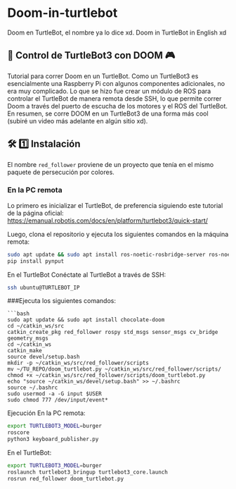 # Doom-in-turtlebot
Doom en TurtleBot, el nombre ya lo dice xd. Doom in TurtleBot in English xd

## 🚀 Control de TurtleBot3 con DOOM 🎮  

Tutorial para correr Doom en un TurtleBot. Como un TurtleBot3 es esencialmente una Raspberry Pi con algunos componentes adicionales, no era muy complicado. Lo que se hizo fue crear un módulo de ROS para controlar el TurtleBot de manera remota desde SSH, lo que permite correr Doom a través del puerto de escucha de los motores y el ROS del TurtleBot. En resumen, se corre DOOM en un TurtleBot3 de una forma más cool (subiré un video más adelante en algún sitio xd).  

## 🛠 **1️⃣ Instalación**  
El nombre `red_follower` proviene de un proyecto que tenía en el mismo paquete de persecución por colores.

### **En la PC remota**  
Lo primero es inicializar el TurtleBot, de preferencia siguiendo este tutorial de la página oficial:  
https://emanual.robotis.com/docs/en/platform/turtlebot3/quick-start/

Luego, clona el repositorio y ejecuta los siguientes comandos en la máquina remota:
```bash
sudo apt update && sudo apt install ros-noetic-rosbridge-server ros-noetic-joy
pip install pynput
```
En el TurtleBot
Conéctate al TurtleBot a través de SSH:
```bash
ssh ubuntu@TURTLEBOT_IP
```
###Ejecuta los siguientes comandos:
```
```bash
sudo apt update && sudo apt install chocolate-doom
cd ~/catkin_ws/src
catkin_create_pkg red_follower rospy std_msgs sensor_msgs cv_bridge geometry_msgs
cd ~/catkin_ws
catkin_make
source devel/setup.bash
mkdir -p ~/catkin_ws/src/red_follower/scripts
mv ~/TU_REPO/doom_turtlebot.py ~/catkin_ws/src/red_follower/scripts/
chmod +x ~/catkin_ws/src/red_follower/scripts/doom_turtlebot.py
echo "source ~/catkin_ws/devel/setup.bash" >> ~/.bashrc
source ~/.bashrc
sudo usermod -a -G input $USER
sudo chmod 777 /dev/input/event*
```
Ejecución
En la PC remota:

```bash
export TURTLEBOT3_MODEL=burger
roscore
python3 keyboard_publisher.py
```

En el TurtleBot:

```bash
export TURTLEBOT3_MODEL=burger
roslaunch turtlebot3_bringup turtlebot3_core.launch
rosrun red_follower doom_turtlebot.py
```
